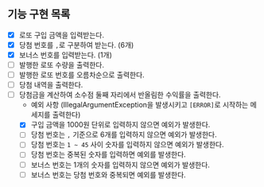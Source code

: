 

##  기능 구현 목록

- [x] 로또 구입 금액을 입력받는다.
- [x] 당첨 번호를 `,`로 구분하여 받는다. (6개)
- [x] 보너스 번호를 입력받는다. (1개)
- [ ] 발행한 로또 수량을 출력한다.
- [ ] 발행한 로또 번호를 오름차순으로 출력한다.
- [ ] 당첨 내역을 출력한다.
- [ ] 당첨금을 계산하여 소수점 둘째 자리에서 반올림한 수익률을 출력한다.
  - 예외 사항 (IllegalArgumentException을 발생시키고 `[ERROR]`로 시작하는 메세지를 출력한다)
  - [x] 구입 금액을 1000원 단위로 입력하지 않으면 예외가 발생한다. 
  - [ ] 당첨 번호는 `,` 기준으로 6개를 입력하지 않으면 예외가 발생한다. 
  - [ ] 당첨 번호는 `1 ~ 45` 사이 숫자를 입력하지 않으면 예외가 발생한다.
  - [ ] 당첨 번호는 중복된 숫자를 입력하면 예외를 발생한다.
  - [ ] 보너스 번호는 1개의 숫자를 입력하지 않으면 예외가 발생한다.
  - [ ] 보너스 번호는 당첨 번호와 중복되면 예외를 발생한다.